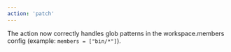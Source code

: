 ```yaml
---
action: 'patch'
---
```


The action now correctly handles glob patterns in the workspace.members config (example: `members = ["bin/*"]`).
